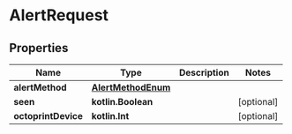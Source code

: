 
# AlertRequest

## Properties
Name | Type | Description | Notes
------------ | ------------- | ------------- | -------------
**alertMethod** | [**AlertMethodEnum**](AlertMethodEnum.md) |  | 
**seen** | **kotlin.Boolean** |  |  [optional]
**octoprintDevice** | **kotlin.Int** |  |  [optional]



